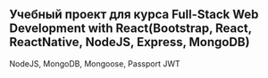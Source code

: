 ## Учебный проект для курса Full-Stack Web Development with React(Bootstrap, React, ReactNative, NodeJS, Express, MongoDB)
NodeJS, MongoDB, Mongoose, Passport JWT
